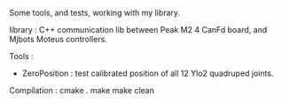 Some tools, and tests, working with my library.

library : 
    C++ communication lib between Peak M2 4 CanFd board, and Mjbots Moteus controllers.

Tools : 

-   ZeroPosition : test calibrated position of all 12 Ylo2 quadruped joints.


Compilation : 
cmake .
make
make clean